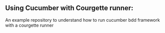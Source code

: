 ## Using Cucumber with Courgette runner:

An example repository to understand how to run cucumber bdd framework with a courgette runner
 
 
